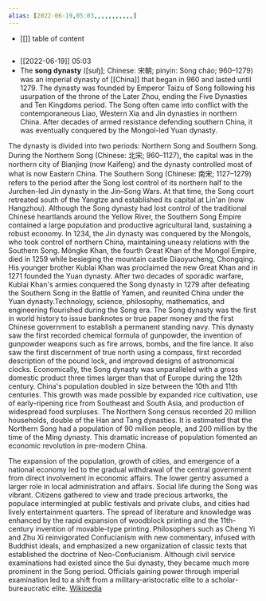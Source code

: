```yaml
---
alias: [2022-06-19,05:03,,,,,,,,,,,]
---
```

- [[]]
table of content
```toc
```

- [[2022-06-19]] 05:03
- The **song dynasty** ([sʊ̂ŋ]; Chinese: 宋朝; pinyin: Sòng cháo; 960–1279) was an imperial dynasty of [[China]] that began in 960 and lasted until 1279. The dynasty was founded by Emperor Taizu of Song following his usurpation of the throne of the Later Zhou, ending the Five Dynasties and Ten Kingdoms period. The Song often came into conflict with the contemporaneous Liao, Western Xia and Jin dynasties in northern China. After decades of armed resistance defending southern China, it was eventually conquered by the Mongol-led Yuan dynasty.

The dynasty is divided into two periods: Northern Song and Southern Song. During the Northern Song (Chinese: 北宋; 960–1127), the capital was in the northern city of Bianjing (now Kaifeng) and the dynasty controlled most of what is now Eastern China. The Southern Song (Chinese: 南宋; 1127–1279) refers to the period after the Song lost control of its northern half to the Jurchen-led Jin dynasty in the Jin–Song Wars. At that time, the Song court retreated south of the Yangtze and established its capital at Lin'an (now Hangzhou). Although the Song dynasty had lost control of the traditional Chinese heartlands around the Yellow River, the Southern Song Empire contained a large population and productive agricultural land, sustaining a robust economy. In 1234, the Jin dynasty was conquered by the Mongols, who took control of northern China, maintaining uneasy relations with the Southern Song. Möngke Khan, the fourth Great Khan of the Mongol Empire, died in 1259 while besieging the mountain castle Diaoyucheng, Chongqing. His younger brother Kublai Khan was proclaimed the new Great Khan and in 1271 founded the Yuan dynasty. After two decades of sporadic warfare, Kublai Khan's armies conquered the Song dynasty in 1279 after defeating the Southern Song in the Battle of Yamen, and reunited China under the Yuan dynasty.Technology, science, philosophy, mathematics, and engineering flourished during the Song era. The Song dynasty was the first in world history to issue banknotes or true paper money and the first Chinese government to establish a permanent standing navy. This dynasty saw the first recorded chemical formula of gunpowder, the invention of gunpowder weapons such as fire arrows, bombs, and the fire lance. It also saw the first discernment of true north using a compass, first recorded description of the pound lock, and improved designs of astronomical clocks. Economically, the Song dynasty was unparalleled with a gross domestic product three times larger than that of Europe during the 12th century. China's population doubled in size between the 10th and 11th centuries. This growth was made possible by expanded rice cultivation, use of early-ripening rice from Southeast and South Asia, and production of widespread food surpluses. The Northern Song census recorded 20 million households, double of the Han and Tang dynasties. It is estimated that the Northern Song had a population of 90 million people, and 200 million by the time of the Ming dynasty. This dramatic increase of population fomented an economic revolution in pre-modern China.

The expansion of the population, growth of cities, and emergence of a national economy led to the gradual withdrawal of the central government from direct involvement in economic affairs. The lower gentry assumed a larger role in local administration and affairs. Social life during the Song was vibrant. Citizens gathered to view and trade precious artworks, the populace intermingled at public festivals and private clubs, and cities had lively entertainment quarters. The spread of literature and knowledge was enhanced by the rapid expansion of woodblock printing and the 11th-century invention of movable-type printing. Philosophers such as Cheng Yi and Zhu Xi reinvigorated Confucianism with new commentary, infused with Buddhist ideals, and emphasized a new organization of classic texts that established the doctrine of Neo-Confucianism. Although civil service examinations had existed since the Sui dynasty, they became much more prominent in the Song period. Officials gaining power through imperial examination led to a shift from a military-aristocratic elite to a scholar-bureaucratic elite.
[Wikipedia](https://en.wikipedia.org/wiki/Song%20dynasty)